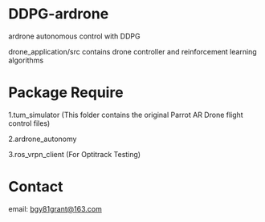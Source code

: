 # DDPG-ardrone
ardrone autonomous control with DDPG

drone_application/src contains drone controller and reinforcement learning algorithms

# Package Require
1.tum_simulator
(This folder contains the original Parrot AR Drone flight control files)

2.ardrone_autonomy

3.ros_vrpn_client (For Optitrack Testing)

# Contact
email: bgy81grant@163.com
